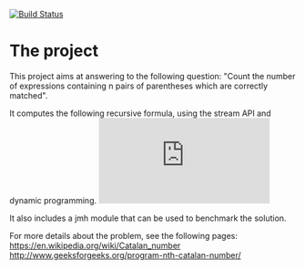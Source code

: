 [![Build Status](https://travis-ci.org/cmasson42/balanced-parentheses.svg)](https://travis-ci.org/cmasson42/balanced-parentheses)

# The project
This project aims at answering to the following question: "Count the number of expressions containing n pairs of parentheses which are correctly matched".

It computes the following recursive formula, using the stream API and dynamic programming.
![](https://latex.codecogs.com/gif.latex?S%28n&plus;1%29%20%3D%20%5Csum_%7Bi%3D0%7D%5E%7Bn%7D%20S%28i%29.S%28n-i%29)

It also includes a jmh module that can be used to benchmark the solution.

For more details about the problem, see the following pages:  
https://en.wikipedia.org/wiki/Catalan_number  
http://www.geeksforgeeks.org/program-nth-catalan-number/
